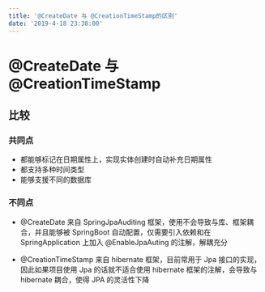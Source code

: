 ```yaml
---
title: '@CreateDate 与 @CreationTimeStamp的区别'
date: '2019-4-18 23:38:00'
---
```


# @CreateDate 与 @CreationTimeStamp

## 比较

### 共同点

- 都能够标记在日期属性上，实现实体创建时自动补充日期属性
- 都支持多种时间类型
- 能够支援不同的数据库

### 不同点

- @CreateDate 来自 SpringJpaAuditing 框架，使用不会导致与库、框架耦合，并且能够被 SpringBoot 自动配置，仅需要引入依赖和在 SpringApplication 上加入 @EnableJpaAuting 的注解，解耦充分

- @CreationTimeStamp 来自 hibernate 框架，目前常用于 Jpa 接口的实现，因此如果项目使用 Jpa 的话就不适合使用 hibernate 框架的注解，会导致与 hibernate 耦合，使得 JPA 的灵活性下降

